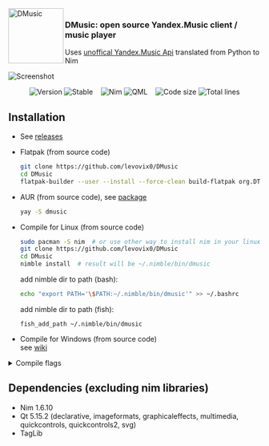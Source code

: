 <img alt="DMusic" align="left" width="110" src="https://github.com/levovix0/DMusic/blob/master/resources/app.svg">
<p>
  <h3>DMusic: open source Yandex.Music client / music player</h3>
  Uses <a href="https://github.com/MarshalX/yandex-music-api">unoffical Yandex.Music Api</a> translated from Python to Nim
</p>

![Screenshot](https://i.imgur.com/zjiXeOh.png)  
<p align="center">
  <img alt="Version" src="https://img.shields.io/badge/Version-0.4.1-x.svg?style=flat-square&logoColor=white&color=blue">
  <img alt="Stable" src="https://img.shields.io/badge/Stable-0.4-x.svg?style=flat-square&logoColor=white&color=blue">
  &nbsp;&nbsp;
  <img alt="Nim" src="https://img.shields.io/badge/Nim-Nim.svg?style=flat-square&logo=nim&logoColor=white&color=cb9e50">
  <img alt="QML" src="https://img.shields.io/badge/QML-QML.svg?style=flat-square&logo=qt&logoColor=white&color=3db069">
  &nbsp;&nbsp;
  <img alt="Code size" src="https://img.shields.io/github/languages/code-size/levovix0/DMusic?style=flat-square">
  <img alt="Total lines" src="https://img.shields.io/tokei/lines/github/levovix0/DMusic?color=purple&style=flat-square">
</p>

## Installation
* See [releases](https://github.com/levovix0/DMusic/releases)

* Flatpak (from source code)
  ```sh
  git clone https://github.com/levovix0/DMusic
  cd DMusic
  flatpak-builder --user --install --force-clean build-flatpak org.DTeam.DMusic.yml
  ```

* AUR (from source code), see [package](https://aur.archlinux.org/packages/dmusic)
  ```sh
  yay -S dmusic
  ```

* Compile for Linux (from source code)
  ```sh
  sudo pacman -S nim  # or use other way to install nim in your linux distribution
  git clone https://github.com/levovix0/DMusic
  cd DMusic
  nimble install  # result will be ~/.nimble/bin/dmusic
  ```
  add nimble dir to path (bash):
  ```bash
  echo "export PATH='\$PATH:~/.nimble/bin/dmusic'" >> ~/.bashrc
  ```
  add nimble dir to path (fish):
  ```fish
  fish_add_path ~/.nimble/bin/dmusic
  ```

* Compile for Windows (from source code)  
  see [wiki](https://github.com/levovix0/DMusic/wiki/Building-on-Windows)

<details><summary>Compile flags</summary><p>
  <code>-d:debugRequests</code> - print all requested urls to stdout
  
  <code>-d:yandexMusic_oneRequestAtOnce</code> - make only one request to yandex music at once

  <code>-d:debugYandexMusicBehaviour</code> - debug Yandex.Music service and api behaviour
</p></details>

## Dependencies (excluding nim libraries)
* Nim 1.6.10
* Qt 5.15.2 (declarative, imageformats, graphicaleffects, multimedia, quickcontrols, quickcontrols2, svg)
* TagLib
